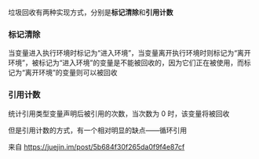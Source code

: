 垃圾回收有两种实现方式，分别是**标记清除**和**引用计数**

 

### **标记清除**

当变量进入执行环境时标记为“进入环境”，当变量离开执行环境时则标记为“离开环境”，被标记为“进入环境”的变量是不能被回收的，因为它们正在被使用，而标记为“离开环境”的变量则可以被回收



### **引用计数**

统计引用类型变量声明后被引用的次数，当次数为 0 时，该变量将被回收

 

但是引用计数的方式，有一个相对明显的缺点——循环引用

 

来自 <https://juejin.im/post/5b684f30f265da0f9f4e87cf> 

 
